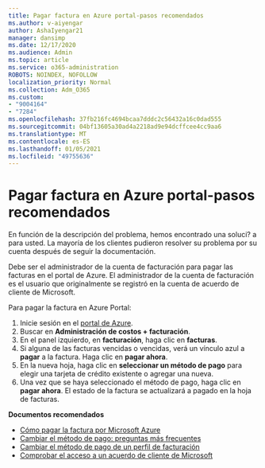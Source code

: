 ```yaml
---
title: Pagar factura en Azure portal-pasos recomendados
ms.author: v-aiyengar
author: AshaIyengar21
manager: dansimp
ms.date: 12/17/2020
ms.audience: Admin
ms.topic: article
ms.service: o365-administration
ROBOTS: NOINDEX, NOFOLLOW
localization_priority: Normal
ms.collection: Adm_O365
ms.custom:
- "9004164"
- "7284"
ms.openlocfilehash: 37fb216fc4694bcaa7dddc2c56432a16c0dad555
ms.sourcegitcommit: 04bf13605a30ad4a2218ad9e94dcffcee4cc9aa6
ms.translationtype: MT
ms.contentlocale: es-ES
ms.lasthandoff: 01/05/2021
ms.locfileid: "49755636"
---
```

# <a name="pay-invoice-in-azure-portal---recommended-steps"></a>Pagar factura en Azure portal-pasos recomendados

En función de la descripción del problema, hemos encontrado una soluci? a para usted. La mayoría de los clientes pudieron resolver su problema por su cuenta después de seguir la documentación.

Debe ser el administrador de la cuenta de facturación para pagar las facturas en el portal de Azure. El administrador de la cuenta de facturación es el usuario que originalmente se registró en la cuenta de acuerdo de cliente de Microsoft. 

Para pagar la factura en Azure Portal: 

1. Inicie sesión en el [portal de Azure](https://portal.azure.com/).
1. Buscar en **Administración de costos + facturación**.
1. En el panel izquierdo, en **facturación**, haga clic en **facturas**.
1. Si alguna de las facturas vencidas o vencidas, verá un vínculo azul a **pagar** a la factura. Haga clic en **pagar ahora**.
1. En la nueva hoja, haga clic en **seleccionar un método de pago** para elegir una tarjeta de crédito existente o agregar una nueva.
1. Una vez que se haya seleccionado el método de pago, haga clic en **pagar ahora**.
El estado de la factura se actualizará a pagado en la hoja de facturas.

**Documentos recomendados**

- [Cómo pagar la factura por Microsoft Azure](https://docs.microsoft.com/azure/cost-management-billing/understand/pay-bill)
- [Cambiar el método de pago: preguntas más frecuentes](https://docs.microsoft.com/azure/billing/billing-how-to-change-credit-card?WT.mc_id=Portal-Microsoft_Azure_Support#frequently-asked-questions)
- [Cambiar el método de pago de un perfil de facturación](https://docs.microsoft.com/azure/cost-management-billing/manage/change-credit-card?WT.mc_id=Portal-Microsoft_Azure_Support#manage-credit-cards-for-a-microsoft-customer-agreement)
- [Comprobar el acceso a un acuerdo de cliente de Microsoft](https://docs.microsoft.com/azure/cost-management-billing/manage/change-credit-card?WT.mc_id=Portal-Microsoft_Azure_Support%22%20%5Cl%20%22manage-credit-cards-for-a-microsoft-customer-agreement%22%20%5Ct%20%22_blank#check-the-type-of-your-account)